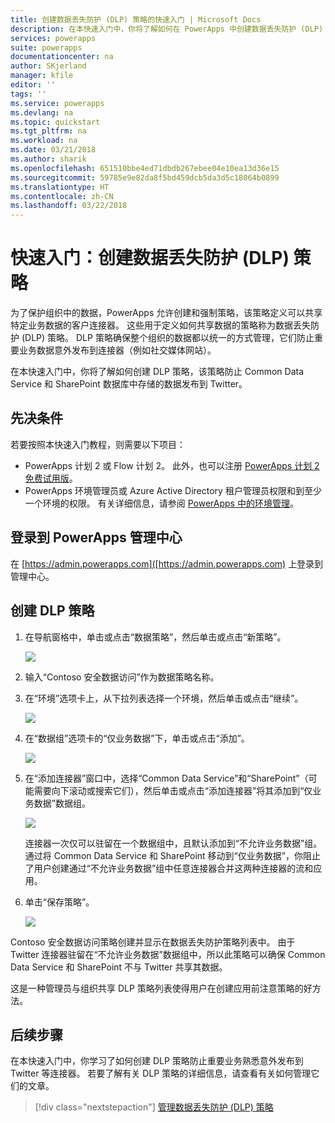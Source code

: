 ```yaml
---
title: 创建数据丢失防护 (DLP) 策略的快速入门 | Microsoft Docs
description: 在本快速入门中，你将了解如何在 PowerApps 中创建数据丢失防护 (DLP) 策略
services: powerapps
suite: powerapps
documentationcenter: na
author: SKjerland
manager: kfile
editor: ''
tags: ''
ms.service: powerapps
ms.devlang: na
ms.topic: quickstart
ms.tgt_pltfrm: na
ms.workload: na
ms.date: 03/21/2018
ms.author: sharik
ms.openlocfilehash: 651510bbe4ed71dbdb267ebee04e10ea13d36e15
ms.sourcegitcommit: 59785e9e82da8f5bd459dcb5da3d5c18064b0899
ms.translationtype: HT
ms.contentlocale: zh-CN
ms.lasthandoff: 03/22/2018
---
```

# <a name="quickstart-create-a-data-loss-prevention-dlp-policy"></a>快速入门：创建数据丢失防护 (DLP) 策略
为了保护组织中的数据，PowerApps 允许创建和强制策略，该策略定义可以共享特定业务数据的客户连接器。 这些用于定义如何共享数据的策略称为数据丢失防护 (DLP) 策略。 DLP 策略确保整个组织的数据都以统一的方式管理，它们防止重要业务数据意外发布到连接器（例如社交媒体网站）。

在本快速入门中，你将了解如何创建 DLP 策略，该策略防止 Common Data Service 和 SharePoint 数据库中存储的数据发布到 Twitter。

## <a name="prerequisites"></a>先决条件
若要按照本快速入门教程，则需要以下项目：
* PowerApps 计划 2 或 Flow 计划 2。 此外，也可以注册 [PowerApps 计划 2 免费试用版](https://web.powerapps.com/signup?redirect=marketing&email=)。
* PowerApps 环境管理员或 Azure Active Directory 租户管理员权限和到至少一个环境的权限。 有关详细信息，请参阅 [PowerApps 中的环境管理](environments-administration.md)。

## <a name="sign-in-to-the-powerapps-admin-center"></a>登录到 PowerApps 管理中心
在 [https://admin.powerapps.com]([https://admin.powerapps.com) 上登录到管理中心。

## <a name="create-a-dlp-policy"></a>创建 DLP 策略
1. 在导航窗格中，单击或点击“数据策略”，然后单击或点击“新策略”。

    ![](./media/create-dlp-policy/new-data-policy.png)
2. 输入“Contoso 安全数据访问”作为数据策略名称。
3. 在“环境”选项卡上，从下拉列表选择一个环境，然后单击或点击“继续”。

    ![](./media/create-dlp-policy/select-environment.png)
4. 在“数据组”选项卡的“仅业务数据”下，单击或点击“添加”。

    ![](./media/create-dlp-policy/data-groups.png)
5. 在“添加连接器”窗口中，选择“Common Data Service”和“SharePoint”（可能需要向下滚动或搜索它们），然后单击或点击“添加连接器”将其添加到“仅业务数据”数据组。

    ![](./media/create-dlp-policy/add-connectors.png)

    连接器一次仅可以驻留在一个数据组中，且默认添加到“不允许业务数据”组。 通过将 Common Data Service 和 SharePoint 移动到“仅业务数据”，你阻止了用户创建通过“不允许业务数据”组中任意连接器合并这两种连接器的流和应用。
6. 单击“保存策略”。

    ![](./media/create-dlp-policy/save-policy.png)

Contoso 安全数据访问策略创建并显示在数据丢失防护策略列表中。 由于 Twitter 连接器驻留在“不允许业务数据”数据组中，所以此策略可以确保 Common Data Service 和 SharePoint 不与 Twitter 共享其数据。

这是一种管理员与组织共享 DLP 策略列表使得用户在创建应用前注意策略的好方法。

## <a name="next-steps"></a>后续步骤
在本快速入门中，你学习了如何创建 DLP 策略防止重要业务熟悉意外发布到 Twitter 等连接器。 若要了解有关 DLP 策略的详细信息，请查看有关如何管理它们的文章。

> [!div class="nextstepaction"]
> [管理数据丢失防护 (DLP) 策略](prevent-data-loss.md)
